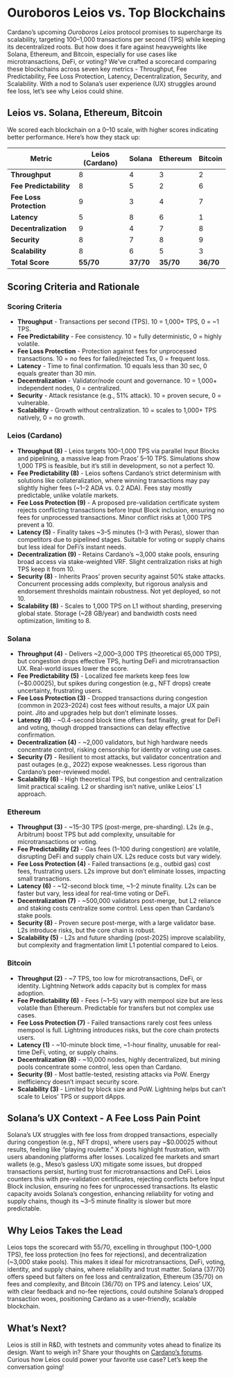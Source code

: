 # Ouroboros Leios vs. Top Blockchains

Cardano’s upcoming *Ouroboros Leios* protocol promises to supercharge its scalability, targeting 100–1,000 transactions per second (TPS) while keeping its decentralized roots. But how does it fare against heavyweights like Solana, Ethereum, and Bitcoin, especially for use cases like microtransactions, DeFi, or voting? We’ve crafted a scorecard comparing these blockchains across seven key metrics - Throughput, Fee Predictability, Fee Loss Protection, Latency, Decentralization, Security, and Scalability. With a nod to Solana’s user experience (UX) struggles around fee loss, let’s see why Leios could shine.

## Leios vs. Solana, Ethereum, Bitcoin

We scored each blockchain on a 0–10 scale, with higher scores indicating better performance. Here’s how they stack up:

| **Metric**              | **Leios (Cardano)** | **Solana** | **Ethereum** | **Bitcoin** |
|-------------------------|---------------------|------------|--------------|-------------|
| **Throughput**          | 8                  | 4          | 3            | 2           |
| **Fee Predictability**  | 8                  | 5          | 2            | 6           |
| **Fee Loss Protection** | 9                  | 3          | 4            | 7           |
| **Latency**             | 5                  | 8          | 6            | 1           |
| **Decentralization**    | 9                  | 4          | 7            | 8           |
| **Security**            | 8                  | 7          | 8            | 9           |
| **Scalability**         | 8                  | 6          | 5            | 3           |
| **Total Score**         | **55/70**          | **37/70**  | **35/70**    | **36/70**   |

## Scoring Criteria and Rationale

### Scoring Criteria
- **Throughput** - Transactions per second (TPS). 10 = 1,000+ TPS, 0 = ~1 TPS.
- **Fee Predictability** - Fee consistency. 10 = fully deterministic, 0 = highly volatile.
- **Fee Loss Protection** - Protection against fees for unprocessed transactions. 10 = no fees for failed/rejected Txs, 0 = frequent loss.
- **Latency** - Time to final confirmation. 10 equals less than 30 sec, 0 equals greater than 30 min.
- **Decentralization** - Validator/node count and governance. 10 = 1,000+ independent nodes, 0 = centralized.
- **Security** - Attack resistance (e.g., 51% attack). 10 = proven secure, 0 = vulnerable.
- **Scalability** - Growth without centralization. 10 = scales to 1,000+ TPS natively, 0 = no growth.

### Leios (Cardano)
- **Throughput (8)** - Leios targets 100–1,000 TPS via parallel Input Blocks and pipelining, a massive leap from Praos’ 5–10 TPS. Simulations show 1,000 TPS is feasible, but it’s still in development, so not a perfect 10.
- **Fee Predictability (8)** - Leios softens Cardano’s strict determinism with solutions like collateralization, where winning transactions may pay slightly higher fees (~1–2 ADA vs. 0.2 ADA). Fees stay mostly predictable, unlike volatile markets.
- **Fee Loss Protection (9)** - A proposed pre-validation certificate system rejects conflicting transactions before Input Block inclusion, ensuring no fees for unprocessed transactions. Minor conflict risks at 1,000 TPS prevent a 10.
- **Latency (5)** - Finality takes ~3–5 minutes (1–3 with Peras), slower than competitors due to pipelined stages. Suitable for voting or supply chains but less ideal for DeFi’s instant needs.
- **Decentralization (9)** - Retains Cardano’s ~3,000 stake pools, ensuring broad access via stake-weighted VRF. Slight centralization risks at high TPS keep it from 10.
- **Security (8)** - Inherits Praos’ proven security against 50% stake attacks. Concurrent processing adds complexity, but rigorous analysis and endorsement thresholds maintain robustness. Not yet deployed, so not 10.
- **Scalability (8)** - Scales to 1,000 TPS on L1 without sharding, preserving global state. Storage (~28 GB/year) and bandwidth costs need optimization, limiting to 8.

### Solana
- **Throughput (4)** - Delivers ~2,000–3,000 TPS (theoretical 65,000 TPS), but congestion drops effective TPS, hurting DeFi and microtransaction UX. Real-world issues lower the score.
- **Fee Predictability (5)** - Localized fee markets keep fees low (~$0.00025), but spikes during congestion (e.g., NFT drops) create uncertainty, frustrating users.
- **Fee Loss Protection (3)** - Dropped transactions during congestion (common in 2023–2024) cost fees without results, a major UX pain point. Jito and upgrades help but don’t eliminate losses.
- **Latency (8)** - ~0.4-second block time offers fast finality, great for DeFi and voting, though dropped transactions can delay effective confirmation.
- **Decentralization (4)** - ~2,000 validators, but high hardware needs concentrate control, risking censorship for identity or voting use cases.
- **Security (7)** - Resilient to most attacks, but validator concentration and past outages (e.g., 2022) expose weaknesses. Less rigorous than Cardano’s peer-reviewed model.
- **Scalability (6)** - High theoretical TPS, but congestion and centralization limit practical scaling. L2 or sharding isn’t native, unlike Leios’ L1 approach.

### Ethereum
- **Throughput (3)** - ~15–30 TPS (post-merge, pre-sharding). L2s (e.g., Arbitrum) boost TPS but add complexity, unsuitable for microtransactions or voting.
- **Fee Predictability (2)** - Gas fees ($1–$100 during congestion) are volatile, disrupting DeFi and supply chain UX. L2s reduce costs but vary widely.
- **Fee Loss Protection (4)** - Failed transactions (e.g., outbid gas) cost fees, frustrating users. L2s improve but don’t eliminate losses, impacting small transactions.
- **Latency (6)** - ~12-second block time, ~1–2 minute finality. L2s can be faster but vary, less ideal for real-time voting or DeFi.
- **Decentralization (7)** - ~500,000 validators post-merge, but L2 reliance and staking costs centralize some control. Less open than Cardano’s stake pools.
- **Security (8)** - Proven secure post-merge, with a large validator base. L2s introduce risks, but the core chain is robust.
- **Scalability (5)** - L2s and future sharding (post-2025) improve scalability, but complexity and fragmentation limit L1 potential compared to Leios.

### Bitcoin
- **Throughput (2)** - ~7 TPS, too low for microtransactions, DeFi, or identity. Lightning Network adds capacity but is complex for mass adoption.
- **Fee Predictability (6)** - Fees (~$1–$5) vary with mempool size but are less volatile than Ethereum. Predictable for transfers but not complex use cases.
- **Fee Loss Protection (7)** - Failed transactions rarely cost fees unless mempool is full. Lightning introduces risks, but the core chain protects users.
- **Latency (1)** - ~10-minute block time, ~1-hour finality, unusable for real-time DeFi, voting, or supply chains.
- **Decentralization (8)** - ~10,000 nodes, highly decentralized, but mining pools concentrate some control, less open than Cardano.
- **Security (9)** - Most battle-tested, resisting attacks via PoW. Energy inefficiency doesn’t impact security score.
- **Scalability (3)** - Limited by block size and PoW. Lightning helps but can’t scale to Leios’ TPS or support dApps.

## Solana’s UX Context - A Fee Loss Pain Point

Solana’s UX struggles with fee loss from dropped transactions, especially during congestion (e.g., NFT drops), where users pay ~$0.00025 without results, feeling like “playing roulette.” X posts highlight frustration, with users abandoning platforms after losses. Localized fee markets and smart wallets (e.g., Meso’s gasless UX) mitigate some issues, but dropped transactions persist, hurting trust for microtransactions and DeFi. Leios counters this with pre-validation certificates, rejecting conflicts before Input Block inclusion, ensuring no fees for unprocessed transactions. Its elastic capacity avoids Solana’s congestion, enhancing reliability for voting and supply chains, though its ~3–5 minute finality is slower but more predictable.

## Why Leios Takes the Lead

Leios tops the scorecard with 55/70, excelling in throughput (100–1,000 TPS), fee loss protection (no fees for rejections), and decentralization (~3,000 stake pools). This makes it ideal for microtransactions, DeFi, voting, identity, and supply chains, where reliability and trust matter. Solana (37/70) offers speed but falters on fee loss and centralization, Ethereum (35/70) on fees and complexity, and Bitcoin (36/70) on TPS and latency. Leios’ UX, with clear feedback and no-fee rejections, could outshine Solana’s dropped transaction woes, positioning Cardano as a user-friendly, scalable blockchain.

## What’s Next?

Leios is still in R&D, with testnets and community votes ahead to finalize its design. Want to weigh in? Share your thoughts on [Cardano’s forums](https://forum.cardano.org/). Curious how Leios could power your favorite use case? Let’s keep the conversation going!
